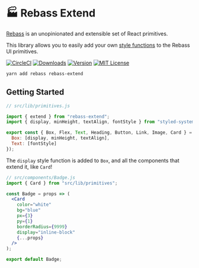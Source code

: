 # 🏭 Rebass Extend

[Rebass][rebass] is an unopinionated and extensible set of React primitives.

This library allows you to easily add your own [style functions][styled-system-table]
to the Rebass UI primitives.

[![CircleCI][circle-ci-badge]][circle-ci]
[![Downloads][downloads-badge]][npm]
[![Version][version-badge]][npm]
[![MIT License][license-badge]](LICENSE.md)

[rebass]: https://rebassjs.org
[styled-system-table]: https://styled-system.com/table
[circle-ci-badge]: https://flat.badgen.net/circleci/github/peterp/rebass-extend
[circle-ci]: https://flat.badgen.net/circleci/github/peterp/rebass-extend
[downloads-badge]: https://flat.badgen.net/npm/dw/rebass-extend
[version-badge]: https://flat.badgen.net/npm/v/rebass-extend
[license-badge]: https://flat.badgen.net/badge/license/MIT/blue
[npm]: https://npmjs.com/package/rebass-extend

```sh
yarn add rebass rebass-extend
```

## Getting Started

```js
// src/lib/primitives.js

import { extend } from "rebass-extend";
import { display, minHeight, textAlign, fontStyle } from "styled-system";

export const { Box, Flex, Text, Heading, Button, Link, Image, Card } = extend({
  Box: [display, minHeight, textAlign],
  Text: [fontStyle]
});
```

The `display` style function is added to `Box`, and all the components that extend
it, like `Card`!

```jsx
// src/components/Badge.js
import { Card } from "src/lib/primitives";

const Badge = props => (
  <Card
    color="white"
    bg="blue"
    px={3}
    py={1}
    borderRadius={9999}
    display="inline-block"
    {...props}
  />
);

export default Badge;
```
